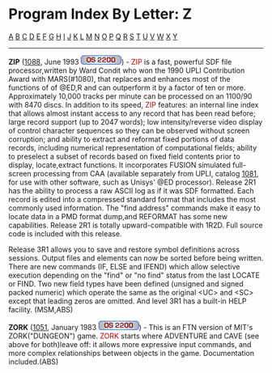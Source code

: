 # Program Index By Letter: Z

[A](A-INDEX.md)
[B](B-INDEX.md) [C](C-INDEX.md)
[D](D-INDEX.md) [E](E-INDEX.md)
[F](F-INDEX.md) [G](G-INDEX.md)
[H](H-INDEX.md) [I](I-INDEX.md)
[J](J-INDEX.md) [K](K-INDEX.md)
[L](L-INDEX.md) [M](M-INDEX.md)
[N](N-INDEX.md) [O](O-INDEX.md)
[P](P-INDEX.md) [Q](Q-INDEX.md)
[R](R-INDEX.md) [S](S-INDEX.md)
[T](T-INDEX.md) [U](U-INDEX.md)
[V](V-INDEX.md) [W](W-INDEX.md)
[X](X-INDEX.md) [Y](Y-INDEX.md)


- - -
**ZIP** ([1088](1088/1088.md), June 1993
<i>![[OS 2200]](IMAGES/OS2200.JPG)</i>) - <font color="#AF0000">ZIP</font> is a fast, powerful SDF file
processor,written by Ward Condit who won the 1990 UPLI Contribution
Award with MARS(#1080), that replaces and enhances most of the
functions of of @ED,R and can outperform it by a factor of ten or
more. Approximately 10,000 tracks per minute can be processed on an
1100/90 with 8470 discs. In addition to its speed, <font color="#AF0000">ZIP</font> features: an internal line index that
allows almost instant access to any record that has been read before;
large record support (up to 2047 words); low intensity/reverse video
display of control character sequences so they can be observed
without screen corruption; and ability to extract and reformat fixed
portions of data records, including numerical representation of
computational fields; ability to preselect a subset of records based
on fixed field contents prior to display, locate,extract functions.
It incorporates FUSION simulated full-screen processing from CAA
(available separately from UPLI, catalog
[1081](1081/1081.md), for use with other software,
such as Unisys' @ED processor). Release 2R1 has the ability to
process a raw ASCII log as if it was SDF formatted. Each record is
edited into a compressed standard format that includes the most
commonly used information. The "find address" commands make it easy
to locate data in a PMD format dump,and REFORMAT has some new
capabilities. Release 2R1 is totally upward-compatible with 1R2D.
Full source code is included with this release.

Release 3R1 allows you to save and restore symbol definitions
across sessions. Output files and elements can now be sorted before
being written. There are new commands (IF, ELSE and IFEND) which
allow selective execution depending on the "find" or "no find" status
from the last LOCATE or FIND. Two new field types have been defined
(unsigned and signed packed numeric) which operate the same as the
original &lt;UC&gt; and &lt;SC&gt; except that leading zeros are
omitted. And level 3R1 has a built-in HELP facility. (MSM,ABS)

**ZORK** ([1051](1051/1051.md), January 1983
<i>![[OS 2200]](IMAGES/OS2200.JPG)</i>) - This is an FTN version of
MIT's ZORK("DUNGEON") game. <font color="#AF0000">ZORK</font> starts
where ADVENTURE and CAVE (see above for both)leave off: it allows
more expressive input commands, and more complex relationships
between objects in the game. Documentation included.(ABS)

